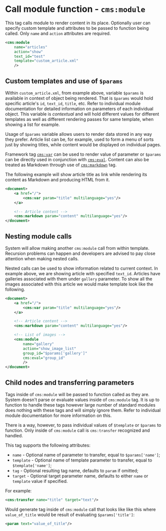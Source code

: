 # Call module function - `cms:module`

This tag calls module to render content in its place. Optionally user can specify custom template and attributes to be passed to function being called. Only `name` and `action` attributes are required.

```xml
<cms:module
	name="articles"
	action="show"
	text_id="test"
	template="custom_article.xml"
	/>
```


## Custom templates and use of `$params`

Within `custom_article.xml`, from example above, variable `$params` is available in context of object being rendered. That is `$params` would hold specific article's `id`, `text_id`, `title`, etc. Refer to individual module documentation for detailed information on parameters of each individual object. This variable is _contextual_ and will hold different values for different templates as well as different rendering passes for same template, when showing a list for example.

Usage of `$params` variable allows users to render data stored in any way they prefer. Article list can be, for example, used to form a menu of sorts just by showing titles, while content would be displayed on individual pages.

Framework tag [`cms:var`](var.markdown) can be used to render value of parameter or `$params` can be directly used in conjunction with [`cms:eval`](eval.markdown). Content can also be treated as Markdown through use of [`cms:markdown`](markdown.markdown) tag.

The following example will show article title as link while rendering its content as Markdown and producing HTML from it.

```xml
<document>
	<a href="/">
		<cms:var param="title" multilanguage="yes"/>
	</a>

	<!-- Article content -->
	<cms:markdown param="content" multilanguage="yes"/>
</document>
```


## Nesting module calls

System will allow making another `cms:module` call from within template. Recursion problems can happen and developers are advised to pay close attention when making nested calls.

Nested calls can be used to show information related to current context. In example above, we are showing article with specified `text_id`. Articles have galleries associated with them under `gallery` parameter. To show all the images associated with this article we would make template look like the following.

```xml
<document>
	<a href="/">
		<cms:var param="title" multilanguage="yes"/>
	</a>

	<!-- Article content -->
	<cms:markdown param="content" multilanguage="yes"/>

	<!-- List of images -->
	<cms:module
		name="gallery"
		action="show_image_list"
		group_id="$params['gallery']"
		cms:eval="group_id"
		/>
</document>
```


## Child nodes and transferring parameters

Tags inside of `cms:module` will be passed to function called as they are. System doesn't parse or evaluate values inside of `cms:module` tag. It is up to function to handle these tags however large number of standard modules does nothing with these tags and will simply ignore them. Refer to individual module documentation for more information on this.

There is a way, however, to pass individual values of `$template` or `$params` to function. Only inside of `cms:module` call is `cms:transfer` recognized and handled.

This tag supports the following attributes:

- `name` - Optional name of parameter to transfer, equal to `$params['name']`;
- `template` - Optional name of template parameter to transfer, equal to `$template['name']`;
- `tag` - Optional resulting tag name, defaults to `param` if omitted;
- `target` - Optional target parameter name, defaults to either `name` or `template` value if specified.

For example:

```xml
<cms:transfer name="title" target="text"/>
```

Would generate tag inside of `cms:module` call that looks like like this where `value_of_title` would be result of evaluating `$params['title']`:

```xml
<param text="value_of_title"/>
```
